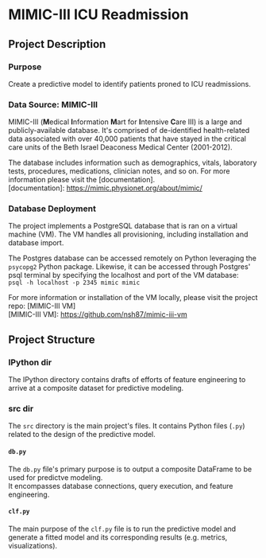 # MIMIC-III ICU Readmission

## Project Description
### Purpose
Create a predictive model to identify patients proned to ICU readmissions.

### Data Source: MIMIC-III
MIMIC-III (**M**edical **I**nformation **M**art for **I**ntensive **C**are III) is a large and 
publicly-available database. It's comprised of de-identified health-related data associated with
over 40,000 patients that have stayed in the critical care units of the Beth Israel Deaconess
Medical Center (2001-2012).

The database includes information such as demographics, vitals, laboratory tests, procedures,
medications, clinician notes, and so on. For more information please visit the [documentation].  
[documentation]: https://mimic.physionet.org/about/mimic/

### Database Deployment
The project implements a PostgreSQL database that is ran on a virtual machine (VM). The VM handles
all provisioning, including installation and database import.

The Postgres database can be accessed remotely on Python leveraging the `psycopg2` Python package.
Likewise, it can be accessed through Postgres' psql terminal by specifying the localhost and port of
the VM database:  
`psql -h localhost -p 2345 mimic mimic`

For more information or installation of the VM locally, please visit the project repo: [MIMIC-III VM]  
[MIMIC-III VM]: https://github.com/nsh87/mimic-iii-vm

## Project Structure
### IPython dir
The IPython directory contains drafts of efforts of feature engineering to arrive at a composite dataset
for predictive modeling.

### src dir
The `src` directory is the main project's files. It contains Python files (`.py`) related to the
design of the predictive model.

####  `db.py`
The `db.py` file's primary purpose is to output a composite DataFrame to be used for predictve modeling.  
It encompasses database connections, query execution, and feature engineering.

#### `clf.py`
The main purpose of the `clf.py` file is to run the predictive model and generate a fitted model and its corresponding
results (e.g. metrics, visualizations).
